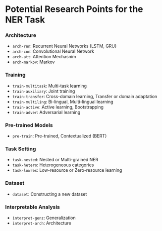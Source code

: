 # Potential Research Points for the NER Task

### Architecture
* `arch-rnn`: Recurrent Neural Networks (LSTM, GRU)
* `arch-cnn`:	Convolutional Neural Network
* `arch-att`:	Attention Mechasnim
* `arch-markov`:	Markov

### Training
* `train-multitask`:	Multi-task learning
* `train-auxiliary`:	Joint training
* `train-transfer`:	Cross-domain learning, Transfer or domain adaptation
* `train-multiling`:	Bi-lingual, Multi-lingual learning
* `train-active`:	Active learning, Bootstrapping
* `train-adver`:	Adversarial learning

### Pre-trained Models
* `pre-train`: Pre-trained, Contextualized (BERT)

### Task Setting
* `task-nested`:	Nested or Multi-grained NER
* `task-hetero`:	Heterogeneous categories
* `task-lowres`:	Low-resource or Zero-resource learning

### Dataset
* `dataset`:	Constructing a new dataset

### Interpretable Analysis
* `interpret-genz`:	Generalization
* `interpret-arch`:	Architecture